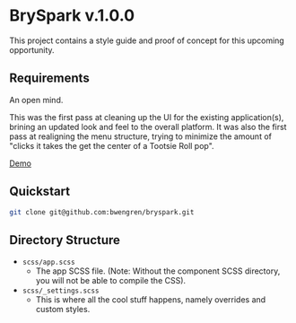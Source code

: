 # BrySpark v.1.0.0

This project contains a style guide and proof of concept for this upcoming opportunity.

## Requirements

An open mind.

This was the first pass at cleaning up the UI for the existing application(s), brining an updated look and feel to the overall platform. It was also the first pass at realigning the menu structure, trying to minimize the amount of "clicks it takes the get the center of a Tootsie Roll pop".

[Demo](http://www.soada.org/bryspark)

## Quickstart

```bash
git clone git@github.com:bwengren/bryspark.git
```

## Directory Structure

  * `scss/app.scss`
  	* The app SCSS file. (Note: Without the component SCSS directory, you will not be able to compile the CSS).
  * `scss/_settings.scss`
  	* This is where all the cool stuff happens, namely overrides and custom styles.

